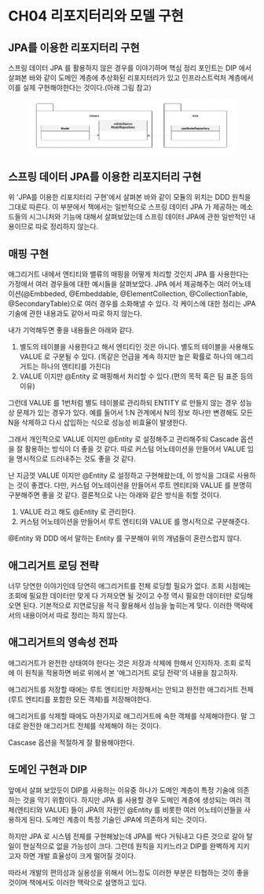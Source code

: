 # CH04 리포지터리와 모델 구현

## JPA를 이용한 리포지터리 구현

스프링 데이터 JPA 를 활용하지 않은 경우를 이야기하며 핵심 정리 포인트는 DIP 에서 살펴본 바와 같이 도메인 계층에 추상화된 리포지터리가 있고 인프라스트럭처 계층에서 이를 실제 구현해야한다는 것이다.(아래 그림 참고)

<figure><img src="../../.gitbook/assets/image (7) (1) (1) (1).png" alt=""><figcaption></figcaption></figure>

## 스프링 데이터 JPA를 이용한 리포지터리 구현

위 'JPA를 이용한 리포지터리 구현'에서 살펴본 바와 같이 모듈의 위치는 DDD 원칙을 그대로 따른다. 이 부분에서 책에서는 일반적으로 스프링 데이터 JPA 가 제공하는 메소드들의 시그니처와 기능에 대해서 살펴보았는데 스프링 데이터 JPA에 관한 일반적인 내용이므로 따로 정리하지 않는다.



## 매핑 구현

애그리거트 내에서 엔티티와 밸류의 매핑을 어떻게 처리할 것인지 JPA 를 사용한다는 가정에서 여러 경우들에 대한 예시들을 살펴보았다. JPA 에서 제공해주는 여러 어노테이션(@Embbeded, @Embeddable, @ElementCollection, @CollectionTable, @SecondaryTable)으로 여러 경우를 소화해낼 수 있다. 각 케이스에 대한 정리는 JPA 기술에 관한 내용과도 같아서 따로 하지 않는다.

내가 기억해두면 좋을 내용들은 아래와 같다.

1. 별도의 테이블을 사용한다고 해서 엔티티인 것은 아니다. 별도의 테이블을 사용해도 VALUE 로 구분될 수 있다. (똑같은 언급을 계속 하지만 높은 확률로 하나의 애그리거트는 하나의 엔티티를 가진다)
2. VALUE 이지만 @Entity 로 매핑해서 처리할 수 있다.(편의 목적 혹은 팀 표준 등의 이유)

그런데 VALUE 를 1번처럼 별도 테이블로 관리하되 ENTITY 로 만들지 않는 경우 성능상 문제가 있는 경우가 있다. 예를 들어서 1:N 관계에서 N의 정보 하나만 변경해도 모든 N을 삭제하고 다시 삽입하는 식으로 성능성 비효율이 발생한다.

그래서 개인적으로 VALUE 이지만 @Entity 로 설정해주고 관리해주되 Cascade 옵션을 잘 활용하는 방식이 더 좋을 것 같다. 따로 커스텀 어노테이션을 만들어서 VALUE 임을 명시적으로 드러내주는 것도 좋을 것 같다.

난 지금껏 VALUE 이지만 @Entity 로 설정하고 구현해왔는데, 이 방식을 그대로 사용하는 것이 좋겠다. 다만, 커스텀 어노테이션을 만들어서 루트 엔티티와 VALUE 를 분명히 구분해주면 좋을 것 같다. 결론적으로 나는 아래와 같은 방식을 취할 것이다.

1. VALUE 라고 해도 @Entity 로 관리한다.
2. 커스텀 어노테이션을 만들어서 루트 엔티티와 VALUE 를 명시적으로 구분해준다.

@Entity 와 DDD 에서 말하는 Entity 를 구분해야 위의 개념들이 혼란스럽지 않다.



## 애그리거트 로딩 전략

너무 당연한 이야기인데 당연히 애그리거트를 전체 로딩할 필요가 없다. 조회 시점에는 조회에 필요한 데이터만 맞게 다 가져오면 될 것이고 수정 역시 필요한 데이터만 로딩해오면 된다. 기본적으로 지연로딩을 적극 활용해서 성능을 높히는게 맞다. 이러한 맥락에서의 내용이어서 따로 정리는 하지 않는다.



## 애그리거트의 영속성 전파

애그리거트가 완전한 상태여야 한다는 것은 저장과 삭제에 한해서 인지하자. 조회 로직에 이 원칙을 적용하면 바로 위에서 본 '애그리거트 로딩 전략'의 내용을 참고하자.

애그리거트를 저장할 때에는 루트 엔티티만 저장해서는 안되고 완전한 애그리거트 전체(루트 엔티티를 포함한 모든 객체)를 저장해야한다.

애그리거트를 삭제할 때에도 마찬가지로 애그리거트에 속한 객체를 삭제해야한다. 말 그대로 완전한 애그리거트 전체를 삭제해야 하는 것이다.

Cascase 옵션을 적절하게 잘 활용해야한다.



## 도메인 구현과 DIP

앞에서 살펴 보았듯이 DIP를 사용하는 이유중 하나가 도메인 계층이 특정 기술에 의존하는 것을 막기 위함이다. 하지만 JPA 를 사용할 경우 도메인 계층에 생성되는 여러 객체(엔티티와 VALUE) 들이 JPA의 자원인 @Entity 를 비롯한 여러 어노테이션들을 사용하게 된다. 도메인 계층이 특정 기술인 JPA에 의존하게 되는 것이다.

하지만 JPA 로 시스템 전체를 구현해놨는데 JPA를 싹다 거둬내고 다른 것으로 갈아 탈 일이 현실적으로 없을 가능성이 크다. 그런데 원칙을 지키느라고 DIP를 완벽하게 지키고자 하면 개발 효율성이 크게 떨어질 것이다.

따라서 개발의 편의성과 실용성을 위해서 어느정도 이러한 부분은 타협하는 것이 좋을 것이며 책에서도 이러한 맥락으로 설명하고 있다.

